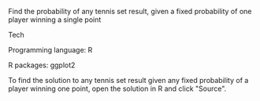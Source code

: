 Find the probability of any tennis set result, given a fixed probability of one player winning a single point

Tech

Programming language: R

R packages: ggplot2

To find the solution to any tennis set result given any fixed probability of a player winning one point, open the solution in R and click "Source".
